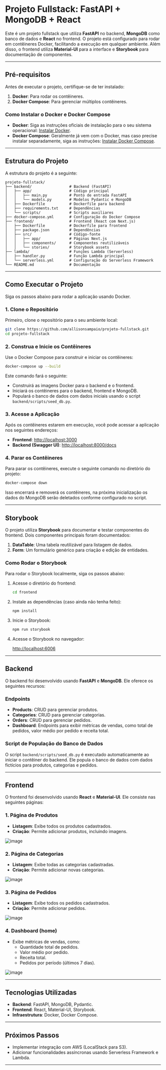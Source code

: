 # Projeto Fullstack: FastAPI + MongoDB + React

Este é um projeto fullstack que utiliza **FastAPI** no backend, **MongoDB** como banco de dados e **React** no frontend. O projeto está configurado para rodar em contêineres Docker, facilitando a execução em qualquer ambiente. Além disso, o frontend utiliza **Material-UI** para a interface e **Storybook** para documentação de componentes.

---

## Pré-requisitos

Antes de executar o projeto, certifique-se de ter instalado:

1. **Docker**: Para rodar os contêineres.
2. **Docker Compose**: Para gerenciar múltiplos contêineres.

### Como Instalar o Docker e Docker Compose

- **Docker**: Siga as instruções oficiais de instalação para o seu sistema operacional: [Instalar Docker](https://docs.docker.com/get-docker/).
- **Docker Compose**: Geralmente já vem com o Docker, mas caso precise instalar separadamente, siga as instruções: [Instalar Docker Compose](https://docs.docker.com/compose/install/).

---

## Estrutura do Projeto

A estrutura do projeto é a seguinte:

```
projeto-fullstack/
├── backend/                 # Backend (FastAPI)
│   ├── app/                 # Código principal
│   │   ├── main.py          # Ponto de entrada FastAPI
│   │   └── models.py        # Modelos Pydantic e MongoDB
│   ├── Dockerfile           # Dockerfile para backend
│   ├── requirements.txt     # Dependências
│   └── scripts/             # Scripts auxiliares
├── docker-compose.yml       # Configuração do Docker Compose
├── frontend/                # Frontend (React com Next.js)
│   ├── Dockerfile           # Dockerfile para frontend
│   ├── package.json         # Dependências
│   ├── src/                 # Código-fonte
│   │   ├── app/             # Páginas Next.js
│   │   ├── components/      # Componentes reutilizáveis
│   │   └── stories/         # Storybook assets
├── lambda/                  # Funções Lambda (Serverless)
│   ├── handler.py           # Função Lambda principal
│   └── serverless.yml       # Configuração do Serverless Framework
└── README.md                # Documentação
```

---

## Como Executar o Projeto

Siga os passos abaixo para rodar a aplicação usando Docker.

### 1. Clone o Repositório

Primeiro, clone o repositório para o seu ambiente local:

```bash
git clone https://github.com/allisonsampaio/projeto-fullstack.git
cd projeto-fullstack
```

### 2. Construa e Inicie os Contêineres

Use o Docker Compose para construir e iniciar os contêineres:

```bash
docker-compose up --build
```

Este comando fará o seguinte:

- Construirá as imagens Docker para o backend e o frontend.
- Iniciará os contêineres para o backend, frontend e MongoDB.
- Populará o banco de dados com dados iniciais usando o script `backend/scripts/seed_db.py`.

### 3. Acesse a Aplicação

Após os contêineres estarem em execução, você pode acessar a aplicação nos seguintes endereços:

- **Frontend**: [http://localhost:3000](http://localhost:3000)
- **Backend (Swagger UI)**: [http://localhost:8000/docs](http://localhost:8000/docs)

### 4. Parar os Contêineres

Para parar os contêineres, execute o seguinte comando no diretório do projeto:

```bash
docker-compose down
```

Isso encerrará e removerá os contêineres, na próxima inicialização os dados do MongoDB serão deletados conforme configurado no script.

---

## Storybook

O projeto utiliza **Storybook** para documentar e testar componentes do frontend. Dois componentes principais foram documentados:

1. **DataTable**: Uma tabela reutilizável para listagem de dados.
2. **Form**: Um formulário genérico para criação e edição de entidades.

### Como Rodar o Storybook

Para rodar o Storybook localmente, siga os passos abaixo:

1. Acesse o diretório do frontend:

   ```bash
   cd frontend
   ```

2. Instale as dependências (caso ainda não tenha feito):

   ```bash
   npm install
   ```

3. Inicie o Storybook:

   ```bash
   npm run storybook
   ```

4. Acesse o Storybook no navegador:

   [http://localhost:6006](http://localhost:6006)

---

## Backend

O backend foi desenvolvido usando **FastAPI** e **MongoDB**. Ele oferece os seguintes recursos:

### Endpoints

- **Products**: CRUD para gerenciar produtos.
- **Categories**: CRUD para gerenciar categorias.
- **Orders**: CRUD para gerenciar pedidos.
- **Dashboard**: Endpoints para exibir métricas de vendas, como total de pedidos, valor médio por pedido e receita total.

### Script de População do Banco de Dados

O script `backend/scripts/seed_db.py` é executado automaticamente ao iniciar o contêiner do backend. Ele popula o banco de dados com dados fictícios para produtos, categorias e pedidos.

---

## Frontend

O frontend foi desenvolvido usando **React** e **Material-UI**. Ele consiste nas seguintes páginas:

### 1. Página de Produtos

- **Listagem**: Exibe todos os produtos cadastrados.
- **Criação**: Permite adicionar produtos, incluindo imagens.
  
![image](https://github.com/user-attachments/assets/23630c7b-de59-4d0e-bec5-1d754c6cef77)

### 2. Página de Categorias

- **Listagem**: Exibe todas as categorias cadastradas.
- **Criação**: Permite adicionar novas categorias.

![image](https://github.com/user-attachments/assets/38b256db-6fd8-483e-bfdf-5b2085ede885)

### 3. Página de Pedidos

- **Listagem**: Exibe todos os pedidos cadastrados.
- **Criação**: Permite adicionar pedidos.

![image](https://github.com/user-attachments/assets/9ace3576-cf6f-4b1f-aa89-094bef40e6cb)

### 4. Dashboard (home)

- Exibe métricas de vendas, como:
  - Quantidade total de pedidos.
  - Valor médio por pedido.
  - Receita total.
  - Pedidos por período (últimos 7 dias).

![image](https://github.com/user-attachments/assets/58cb8dbf-147b-400a-8933-bb8e0a46c459)

---

## Tecnologias Utilizadas

- **Backend**: FastAPI, MongoDB, Pydantic.
- **Frontend**: React, Material-UI, Storybook.
- **Infraestrutura**: Docker, Docker Compose.

---

## Próximos Passos

- Implementar integração com AWS (LocalStack para S3).
- Adicionar funcionalidades assíncronas usando Serverless Framework e Lambda.

---
